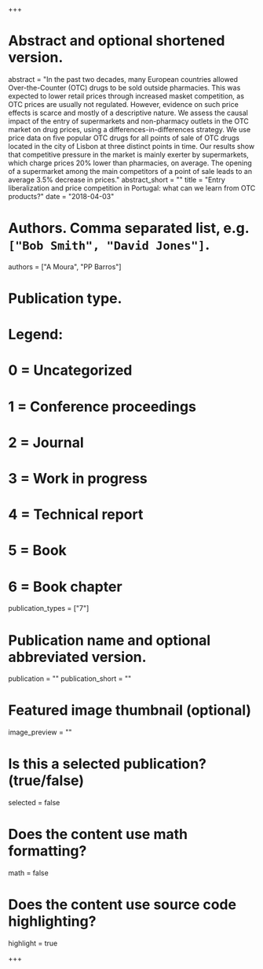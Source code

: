 +++
# Abstract and optional shortened version.
abstract = "In the past two decades, many European countries allowed Over-the-Counter (OTC) drugs to be sold outside pharmacies. This was expected to lower retail prices through increased masket competition, as OTC prices are usually not regulated. However, evidence on such price effects is scarce and mostly of a descriptive nature. We assess the causal impact of the entry of supermarkets and non-pharmacy outlets in the OTC market on drug prices, using a differences-in-differences strategy. We use price data on five popular OTC drugs for all points of sale of OTC drugs located in the city of Lisbon at three distinct points in time. Our results show that competitive pressure in the market is mainly exerter by supermarkets, which charge prices 20% lower than pharmacies, on average. The opening of a supermarket among the main competitors of a point of sale leads to an average 3.5% decrease in prices."
abstract_short = ""
title = "Entry liberalization and price competition in Portugal: what can we learn from OTC products?"
date = "2018-04-03"

# Authors. Comma separated list, e.g. `["Bob Smith", "David Jones"]`.
authors = ["A Moura", "PP Barros"]

# Publication type.
# Legend:
# 0 = Uncategorized
# 1 = Conference proceedings
# 2 = Journal
# 3 = Work in progress
# 4 = Technical report
# 5 = Book
# 6 = Book chapter
publication_types = ["7"]

# Publication name and optional abbreviated version.
publication = ""
publication_short = ""

# Featured image thumbnail (optional)
image_preview = ""

# Is this a selected publication? (true/false)
selected = false

# Does the content use math formatting?
math = false

# Does the content use source code highlighting?
highlight = true


+++

